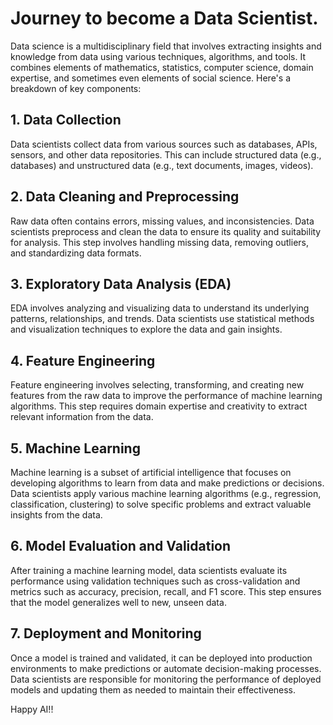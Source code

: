 # Journey to become a Data Scientist.
Data science is a multidisciplinary field that involves extracting insights and knowledge from data using various techniques, algorithms, and tools. It combines elements of mathematics, statistics, computer science, domain expertise, and sometimes even elements of social science. Here's a breakdown of key components:

## 1. Data Collection
Data scientists collect data from various sources such as databases, APIs, sensors, and other data repositories. This can include structured data (e.g., databases) and unstructured data (e.g., text documents, images, videos).

## 2. Data Cleaning and Preprocessing
Raw data often contains errors, missing values, and inconsistencies. Data scientists preprocess and clean the data to ensure its quality and suitability for analysis. This step involves handling missing data, removing outliers, and standardizing data formats.

## 3. Exploratory Data Analysis (EDA)
EDA involves analyzing and visualizing data to understand its underlying patterns, relationships, and trends. Data scientists use statistical methods and visualization techniques to explore the data and gain insights.

## 4. Feature Engineering
Feature engineering involves selecting, transforming, and creating new features from the raw data to improve the performance of machine learning algorithms. This step requires domain expertise and creativity to extract relevant information from the data.

## 5. Machine Learning
Machine learning is a subset of artificial intelligence that focuses on developing algorithms to learn from data and make predictions or decisions. Data scientists apply various machine learning algorithms (e.g., regression, classification, clustering) to solve specific problems and extract valuable insights from the data.

## 6. Model Evaluation and Validation
After training a machine learning model, data scientists evaluate its performance using validation techniques such as cross-validation and metrics such as accuracy, precision, recall, and F1 score. This step ensures that the model generalizes well to new, unseen data.

## 7. Deployment and Monitoring
Once a model is trained and validated, it can be deployed into production environments to make predictions or automate decision-making processes. Data scientists are responsible for monitoring the performance of deployed models and updating them as needed to maintain their effectiveness.

Happy AI!!
